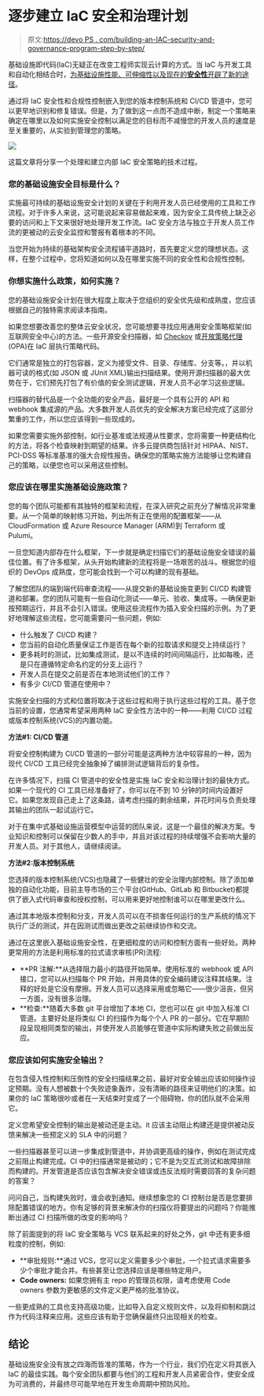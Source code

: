# 逐步建立 IaC 安全和治理计划

> 原文:[https://devo PS . com/building-an-IAC-security-and-governance-program-step-by-step/](https://devops.com/building-an-iac-security-and-governance-program-step-by-step/)

基础设施即代码(IaC)无疑正在改变工程师实现云计算的方式。当 IaC 与开发工具和自动化相结合时，[为基础设施性能、可伸缩性以及现在的**安全性**开辟了新的途径](https://devops.com/it-as-code/)。

通过将 IaC 安全性和合规性控制嵌入到您的版本控制系统和 CI/CD 管道中，您可以更早地识别和修复错误。但是，为了做到这一点而不造成中断，制定一个策略来确定在哪里以及如何实施安全控制以满足您的目标而不减慢您的开发人员的速度是至关重要的，从实验到管理您的策略。

![](../Images/04954980e700c828f94824c5b9fdeb4d.png)

这篇文章将分享一个处理和建立内部 IaC 安全策略的技术过程。

### **您的基础设施安全目标是什么？**

实施最可持续的基础设施安全计划的关键在于利用开发人员已经使用的工具和工作流程。对于许多人来说，这可能说起来容易做起来难，因为安全工具传统上缺乏必要的访问和上下文来很好地处理开发工作流。IaC 安全方法与独立于开发人员工作流的更被动的云安全监控和警报有着根本的不同。

当您开始为持续的基础架构安全流程铺平道路时，首先要定义您的理想状态。这样，在整个过程中，您将知道如何以及在哪里实施不同的安全性和合规性控制。

### 你想实施什么政策，如何实施？

您的基础设施安全计划在很大程度上取决于您组织的安全优先级和成熟度，您应该根据自己的独特需求阅读本指南。

如果您想要改善您的整体云安全状况，您可能想要寻找应用通用安全策略框架(如互联网安全中心)的方法。一些开源安全扫描器，如 [Checkov](https://checkov.io/) 或[开放策略代理](https://www.openpolicyagent.org/) (OPA)在 IaC 层执行策略代码。

它们通常是独立的打包容器，定义为接受文件、目录、存储库、分支等。，并以机器可读的格式(如 JSON 或 JUnit XML)输出扫描结果。使用开源扫描器的最大优势在于，它们预先打包了有价值的安全测试逻辑，开发人员不必学习这些逻辑。

扫描器的替代品是一个全功能的安全产品，最好是一个具有公开的 API 和 webhook 集成源的产品。大多数开发人员优先的安全解决方案已经完成了这部分繁重的工作，所以您应该得到一些现成的。

如果您需要实施外部控制，如行业基准或法规遵从性要求，您将需要一种更结构化的方法，将各个检查映射到期望的结果。许多云提供商包括针对 HIPAA、NIST、PCI-DSS 等标准基准的强大合规性报告。确保您的策略实施方法能够让您构建自己的策略，以便您也可以采用这些控制。

### 您应该在哪里实施基础设施政策？

您的每个团队可能都有其独特的框架和流程，在深入研究之前充分了解情况非常重要。从一个简单的映射练习开始，列出所有正在使用的配置框架——从 CloudFormation 或 Azure Resource Manager (ARM)到 Terraform 或 Pulumi。

一旦您知道内部存在什么框架，下一步就是确定扫描它们的基础设施安全错误的最佳位置。有了许多框架，从头开始构建新的流程将是一场艰苦的战斗。根据您的组织的 DevOps 成熟度，您可能会找到一个可以构建的现有基础。

了解您团队的端到端代码审查流程——从提交新的基础设施变更到 CI/CD 构建管道和部署。您的团队可能有一些自动化测试——单元、验收、集成等。—确保更新按预期运行，并且不会引入错误。使用这些流程作为插入安全扫描的示例。为了更好地理解这些流程，您可能需要问一些问题，例如:

*   什么触发了 CI/CD 构建？
*   您当前的自动化质量保证工作是否在每个新的拉取请求和提交上持续运行？
*   更多耗时的测试，比如集成测试，是以不连续的时间间隔运行，比如每晚，还是只在遵循特定命名约定的分支上运行？
*   开发人员在提交之前是否在本地测试他们的工作？
*   有多少 CI/CD 管道在使用中？

实施安全扫描的方式和位置将取决于这些过程和用于执行这些过程的工具。基于您当前的设置，您通常希望采用两种 IaC 安全性方法中的一种——利用 CI/CD 过程或版本控制系统(VCS)的内置功能。

**方法#1: CI/CD 管道**

将安全控制构建为 CI/CD 管道的一部分可能是这两种方法中较容易的一种，因为现代 CI/CD 工具已经完全抽象掉了编排测试逻辑背后的复杂性。

在许多情况下，扫描 CI 管道中的安全性是实施 IaC 安全和治理计划的最快方式。如果一个现代的 CI 工具已经准备好了，你可以在不到 10 分钟的时间内设置好它。如果您发现自己走上了这条路，请考虑扫描的剩余结果，并花时间与负责处理其输出的团队一起试运行它。

对于在集中式基础设施运营模型中运营的团队来说，这是一个最佳的解决方案。专业知识和控制可以保留在少数人的手中，并且对该过程的持续增强不会影响大量的开发人员。对于其他人，请继续阅读。

**方法#2:版本控制系统**

您选择的版本控制系统(VCS)也隐藏了一些健壮的安全治理内部控制。除了添加单独的自动化功能，目前主导市场的三个平台(GitHub、GitLab 和 Bitbucket)都提供了嵌入式代码审查和授权控制，可以用来更好地控制谁可以在哪里更改什么。

通过其本地版本控制和分支，开发人员可以在不损害任何运行的生产系统的情况下执行广泛的测试，并在因测试而做出更改之前继续协作和交流。

通过在这里嵌入基础设施安全性，在更细粒度的访问和控制方面有一些好处。两种更常用的方法是利用标准的拉式请求审核(PR)流程:

*   **PR 注解:**从选择阻力最小的路径开始简单。使用标准的 webhook 或 API 接口，您可以从扫描每个 PR 开始，并用具体的安全编码建议注释其结果。注释的好处是它没有摩擦。开发人员可以选择采用或忽略它——很少沮丧，但另一方面，没有很多治理。
*   **检查:**随着大多数 git 平台增加了本地 CI，您也可以在 git 中加入标准 CI 管道。主要好处是将类似 CI 的扫描作为每个个人 PR 的一部分。它在早期阶段呈现相同类型的输出，并使开发人员能够在管道中实际构建失败之前做出反应。

### 您应该如何实施安全输出？

在包含侵入性控制和压倒性的安全扫描结果之前，最好对安全输出应该如何操作设定预期。没有人想被数十个失败迹象轰炸，没有清晰的路径来证明他们的决策。如果你的 IaC 策略很吵或者在一天结束时变成了一个阻碍物，你的团队就不会采用它。

定义您希望安全控制的输出是被动还是主动。it 应该主动阻止构建还是提供被动反馈来解决一些预定义的 SLA 中的问题？

一些扫描器甚至可以进一步集成到管道中，并协调更高级的操作，例如在测试完成之前阻止构建完成。CI 中的扫描通常是被动的；它不是为交互式测试和故障排除而构建的。开发管道是否应该包含解决安全错误或违反法规时需要回答的复杂问题的答案？

问问自己，当构建失败时，谁会收到通知。继续想象您的 CI 控制台是否是您要排除配置错误的地方。你有足够的背景来解决你的扫描仪将要提出的问题吗？你能推断出通过 CI 扫描所做的改变的影响吗？

除了前面提到的将 IaC 安全策略与 VCS 联系起来的好处之外，git 中还有更多细粒度的控制，例如:

*   **审批规则:**通过 VCS，您可以定义需要多少个审批，一个拉式请求需要多少个审批才能合并。有些甚至让您选择应该是哪些特定用户。
*   **Code owners:** 如果您拥有主 repo 的管理员权限，请考虑使用 Code owners 参数为更敏感的文件定义更严格的批准协议。

一些更成熟的工具也支持高级功能，比如导入自定义规则文件，以及将抑制和跳过作为代码注释来应用。这些应该有助于您确保最终只出现相关的检查。

## 结论

基础设施安全没有放之四海而皆准的策略，作为一个行业，我们仍在定义将其嵌入 IaC 的最佳实践。每个安全团队都要与他们的工程和开发人员紧密合作，使安全成为可消费的，并最终尽可能早地在开发生命周期中预防风险。